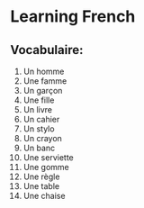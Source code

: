 # Learning French

## Vocabulaire:

1. Un homme
2. Une famme
3. Un garçon
4. Une fille
5. Un livre
6. Un cahier
7. Un stylo
8. Un crayon
9. Un banc
10. Une serviette
11. Une gomme
12. Une règle
13. Une table
14. Une chaise


